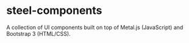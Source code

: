 # steel-components

A collection of UI components built on top of Metal.js (JavaScript) and Bootstrap 3 (HTML/CSS).
